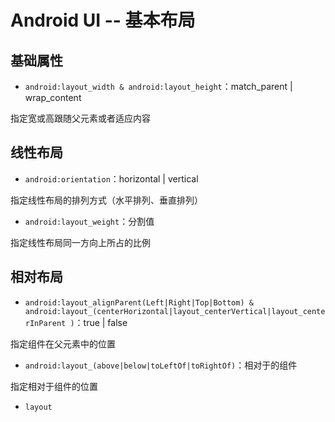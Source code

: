 # Android UI -- 基本布局

## 基础属性

* `android:layout_width & android:layout_height`：match_parent | wrap_content

指定宽或高跟随父元素或者适应内容

## 线性布局

* `android:orientation`：horizontal | vertical

指定线性布局的排列方式（水平排列、垂直排列）

* `android:layout_weight`：分割值

指定线性布局同一方向上所占的比例

## 相对布局

* `android:layout_alignParent(Left|Right|Top|Bottom) & android:layout_(centerHorizontal|layout_centerVertical|layout_centerInParent )`：true | false

指定组件在父元素中的位置

* `android:layout_(above|below|toLeftOf|toRightOf)`：相对于的组件

指定相对于组件的位置

* `layout`